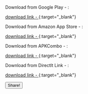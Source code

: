 <script>
function myFunction() {
  if (navigator.share) {
    navigator.share({
        title: 'Web Share API Draft',
        text: 'Take a look at this spec!',
        url: 'https://wicg.github.io/web-share/#share-method',
      })
      .then(() => console.log('Successful share'))
      .catch((error) => console.log('Error sharing', error));
  } else {
    console.log('Share not supported on this browser, do it the old way.');
    var email = 'sample@gmail.com';
    var subject = 'Test';
    var emailBody = 'Hi Sample,';
    var attach = 'path';
    document.location = "mailto:"+email+"?subject="+subject+"&body="+emailBody;
  }
}
</script>

<script src="https://cdnjs.cloudflare.com/ajax/libs/jquery/3.3.1/jquery.min.js"></script>

Download from Google Play - :

[download link - ](https://play.google.com/store/apps/details?id=com.kamal.androidtv){:target="_blank"}

Download from Amazon App Store - :

[download link - ](https://play.google.com/store/apps/details?id=com.kamal.androidtv){:target="_blank"}

Download from APKCombo - :

[download link - ](https://apkcombo.com/onetv-persian-tv/com.kamal.androidtv/){:target="_blank"}

Download from Directlt Link - :

[download link - ](https://github.com/dev-onetv/dev-onetv.github.io/raw/main/releases/OneTV_Release_30_0.apk){:target="_blank"}



<button id='answer-example-share-button' onclick="myFunction()">Share!</button>
